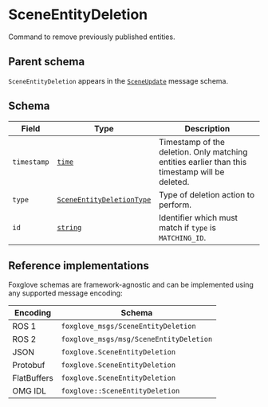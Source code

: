 # SceneEntityDeletion

Command to remove previously published entities.

## Parent schema

`SceneEntityDeletion` appears in the [`SceneUpdate`](./scene-update.md) message schema.

## Schema

| Field       | Type                                                              | Description                                                                                    |
| ----------- | ----------------------------------------------------------------- | ---------------------------------------------------------------------------------------------- |
| `timestamp` | [`time`](./built-in-types.md#time)                                | Timestamp of the deletion. Only matching entities earlier than this timestamp will be deleted. |
| `type`      | [`SceneEntityDeletionType`](./enum-scene-entity-deletion-type.md) | Type of deletion action to perform.                                                            |
| `id`        | [`string`](./built-in-types.md#string)                            | Identifier which must match if `type` is `MATCHING_ID`.                                        |

## Reference implementations

Foxglove schemas are framework-agnostic and can be implemented using any supported message encoding:

| Encoding    | Schema                                  |
| ----------- | --------------------------------------- |
| ROS 1       | `foxglove_msgs/SceneEntityDeletion`     |
| ROS 2       | `foxglove_msgs/msg/SceneEntityDeletion` |
| JSON        | `foxglove.SceneEntityDeletion`          |
| Protobuf    | `foxglove.SceneEntityDeletion`          |
| FlatBuffers | `foxglove.SceneEntityDeletion`          |
| OMG IDL     | `foxglove::SceneEntityDeletion`         |
